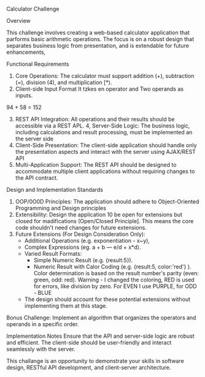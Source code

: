 Calculator Challenge

Overview

This challenge involves creating a web-based calculator application that parforms basic arithmetic operations. The focus is on a robust design that separates business logic from presentation, and is extendable for future
enhancements,

Functional Requirements
1. Core Operations: The calculator must support addition (+), subtraction (=), division (4), and multiplication [*).
2. Client-side Input Format It tzkes en operator and Two operands as inputs.

94 + 58 = 152

3. REST API Integration: All operations and their results should be accessible via a REST APL.
4, Server-Side Logic: The business logic, including calculations and result processing, must be implemented an the server side
5. Client-Side Presentation: The client-side application should handle only the presentation aspects and interact with the server using AJAX/REST API
6. Multi-Application Support: The REST API should be designed to accommodate multiple client applications without requiring changes to the API contract.

Design and Implementation Standards
1. OOP/0O0D Principles: The application should adhere to Object-Oriented Programming and Design principles
2. Extensibility: Design the application 10 be open for extensions but closed for madifications (Open/Closed Principle]. This means the core code shouldn't need changes for future extensions.
3. Future Extensions (For Design Consideration Only):
	- Additional Operations (e.g. exponentiation - x~y),
	- Complex Expressions (eg. a + b — e/d + x*d).
	- Varied Result Formats:
		- Simple Numeric Result (e.g. {result:5}).
		- Numeric Result with Calor Coding (e.g. {result:5, color:'red'} ). Color determination is based on the result number's parity (even: green, odd: red).
		Warning - I changed the coloring, RED is used for errors, like division by zero. For EVEN I use PURPLE, for ODD - BLUE
	- The design should account for these potential extensions without implementing them at this stage.

Bonus Challenge: Implement an algorithm that organizes the operators and operands in a specific order.

Implementation Notes
	Ensure that the API and server-side logic are robust and efficient.
	The client-side should be user-friendly and interact seamlessly with the server.

This challange is an opportunity to demonstrate your skills in software design, RESTful API development, and client-server architecture.

